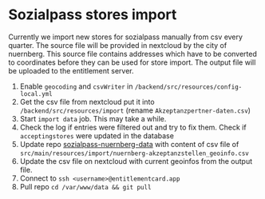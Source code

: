# Sozialpass stores import

Currently we import new stores for sozialpass manually from csv every quarter.
The source file will be provided in nextcloud by the city of nuernberg.
This source file contains addresses which have to be converted to coordinates before they can be used for store import.
The output file will be uploaded to the entitlement server.

1. Enable `geocoding` and `csvWriter` in `/backend/src/resources/config-local.yml`
2. Get the csv file from nextcloud put it into `/backend/src/resources/import` (rename `Akzeptanzpertner-daten.csv`)
3. Start `import data` job. This may take a while.
4. Check the log if entries were filtered out and try to fix them. Check if `acceptingstores` were updated in the database
5. Update repo [sozialpass-nuernberg-data](https://github.com/digitalfabrik/sozialpass-nuernberg-data) with content of csv file of  `src/main/resources/import/nuernberg-akzeptanzstellen_geoinfo.csv`
6. Update the csv file on nextcloud with current geoinfos from the output file.
7. Connect to `ssh <username>@entitlementcard.app`
8. Pull repo `cd /var/www/data && git pull`